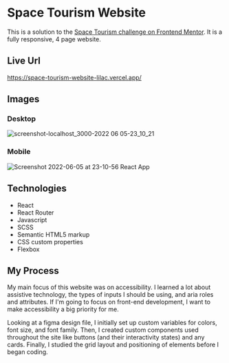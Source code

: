 # Space Tourism Website

This is a solution to the [Space Tourism challenge on Frontend Mentor](https://www.frontendmentor.io/challenges/space-tourism-multipage-website-gRWj1URZ3). It is a fully responsive, 4 page website.

## Live Url
https://space-tourism-website-lilac.vercel.app/

## Images
### Desktop
![screenshot-localhost_3000-2022 06 05-23_10_21](https://user-images.githubusercontent.com/72288176/172105423-8187a182-41e8-4dbc-9e9f-c8599795feb4.png)
### Mobile
![Screenshot 2022-06-05 at 23-10-56 React App](https://user-images.githubusercontent.com/72288176/172105455-0372a4ba-0d56-42a2-896f-b4eaa3d19805.png)

## Technologies
* React
* React Router
* Javascript
* SCSS
* Semantic HTML5 markup
* CSS custom properties
* Flexbox



## My Process
My main focus of this website was on accessibility. I learned a lot about assistive technology, the types of inputs I should be using, and aria roles and attributes. If I'm going to focus on front-end development, I want to make accessibility a big priority for me.

Looking at a figma design file, I initially set up custom variables for colors, font size, and font family. Then, I created custom components used throughout the site like buttons (and their interactivity states) and any cards. Finally, I studied the grid layout and positioning of elements before I began coding.

